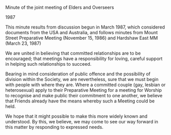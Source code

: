 Minute of the joint meeting of Elders and Overseers 

1987

This minute results from discussion begun in March 1987, which considered documents from the USA and Australia, and follows minutes from Mount Street Preparative Meeting (November 15, 1986) and Hardshaw East MM (March 23, 1987)

We are united in believing that committed relationships are to be encouraged; that meetings have a responsibility for loving, careful support in helping such relationships to succeed.

Bearing in mind consideration of public offence and the possibility of division within the Society, we are nevertheless, sure that we must begin with people with where they are. Where a committed couple (gay, lesbian or heterosexual) apply to their Preparative Meeting for a meeting for Worship to recognise and make public their commitment to one another, we believe that Friends already have the means whereby such a Meeting could be held.

We hope that it might possible to make this more widely known and understood. By this, we believe, we may come to see our way forward in this matter by responding to expressed needs.
